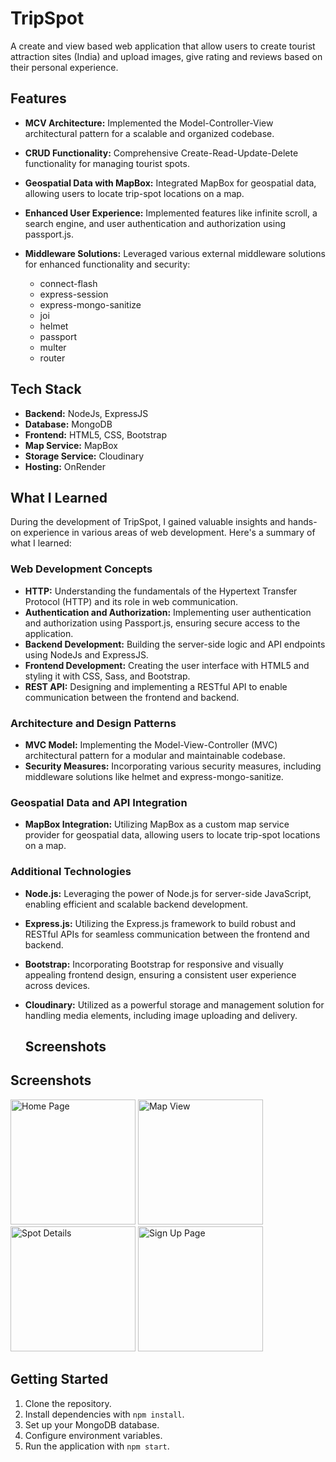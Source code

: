# TripSpot

A create and view based web application that allow users to create tourist attraction sites (India) and upload images, give rating and reviews based on their personal experience.

## Features

- **MCV Architecture:** Implemented the Model-Controller-View architectural pattern for a scalable and organized codebase.
  
- **CRUD Functionality:** Comprehensive Create-Read-Update-Delete functionality for managing tourist spots.

- **Geospatial Data with MapBox:** Integrated MapBox for geospatial data, allowing users to locate trip-spot locations on a map.

- **Enhanced User Experience:** Implemented features like infinite scroll, a search engine, and user authentication and authorization using passport.js.

- **Middleware Solutions:** Leveraged various external middleware solutions for enhanced functionality and security:
  - connect-flash
  - express-session
  - express-mongo-sanitize
  - joi
  - helmet
  - passport
  - multer
  - router

## Tech Stack

- **Backend:** NodeJs, ExpressJS
- **Database:** MongoDB
- **Frontend:** HTML5, CSS, Bootstrap
- **Map Service:** MapBox
- **Storage Service:** Cloudinary
- **Hosting:** OnRender

## What I Learned

During the development of TripSpot, I gained valuable insights and hands-on experience in various areas of web development. Here's a summary of what I learned:

### Web Development Concepts

- **HTTP:** Understanding the fundamentals of the Hypertext Transfer Protocol (HTTP) and its role in web communication.
- **Authentication and Authorization:** Implementing user authentication and authorization using Passport.js, ensuring secure access to the application.
- **Backend Development:** Building the server-side logic and API endpoints using NodeJs and ExpressJS.
- **Frontend Development:** Creating the user interface with HTML5 and styling it with CSS, Sass, and Bootstrap.
- **REST API:** Designing and implementing a RESTful API to enable communication between the frontend and backend.

### Architecture and Design Patterns

- **MVC Model:** Implementing the Model-View-Controller (MVC) architectural pattern for a modular and maintainable codebase.
- **Security Measures:** Incorporating various security measures, including middleware solutions like helmet and express-mongo-sanitize.

### Geospatial Data and API Integration

- **MapBox Integration:** Utilizing MapBox as a custom map service provider for geospatial data, allowing users to locate trip-spot locations on a map.

### Additional Technologies

- **Node.js:** Leveraging the power of Node.js for server-side JavaScript, enabling efficient and scalable backend development.
- **Express.js:** Utilizing the Express.js framework to build robust and RESTful APIs for seamless communication between the frontend and backend.
- **Bootstrap:** Incorporating Bootstrap for responsive and visually appealing frontend design, ensuring a consistent user experience across devices.
- **Cloudinary:** Utilized as a powerful storage and management solution for handling media elements, including image uploading and delivery.

  ## Screenshots

## Screenshots

<a href="images/Home Page.png" target="_blank"><img src="images/Home_Page_thumb.png" alt="Home Page" width="200"/></a>
<a href="images/Map.png" target="_blank"><img src="images/Map_thumb.png" alt="Map View" width="200"/></a>
<a href="images/Details.png" target="_blank"><img src="images/Details_thumb.png" alt="Spot Details" width="200"/></a>
<a href="images/Sign In.png" target="_blank"><img src="images/Sign_In_thumb.png" alt="Sign Up Page" width="200"/></a>


## Getting Started

1. Clone the repository.
2. Install dependencies with `npm install`.
3. Set up your MongoDB database.
4. Configure environment variables.
5. Run the application with `npm start`.

